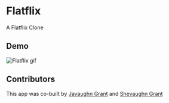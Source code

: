 # Flatflix

A Flatflix Clone

## Demo
![Flatflix gif](flatflix-gif.gif)  

## Contributors
This app was co-built by [Javaughn Grant](https://github.com/Jaquan1314) and [Shevaughn Grant](https://github.com/techtwins)
